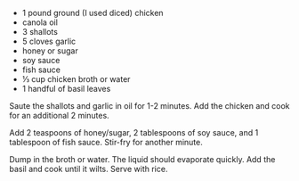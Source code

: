   * 1 pound ground (I used diced) chicken
  * canola oil
  * 3 shallots
  * 5 cloves garlic
  * honey or sugar
  * soy sauce
  * fish sauce
  * ⅓ cup chicken broth or water
  * 1 handful of basil leaves
 

 Saute the shallots and garlic in oil for 1-2 minutes. Add the chicken and cook for an additional 2 minutes.
 
 Add 2 teaspoons of honey/sugar, 2 tablespoons of soy sauce, and 1 tablespoon of fish sauce. Stir-fry for another minute.
 
 Dump in the broth or water. The liquid should evaporate quickly. Add the basil and cook until it wilts. Serve with rice.
